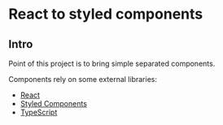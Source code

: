 # React to styled components

## Intro

Point of this project is to bring simple separated components.

Components rely on some external libraries:

- [React](https://reactjs.org/docs/getting-started.html)
- [Styled Components](https://styled-components.com/docs)
- [TypeScript](https://typescriptlang.org)
